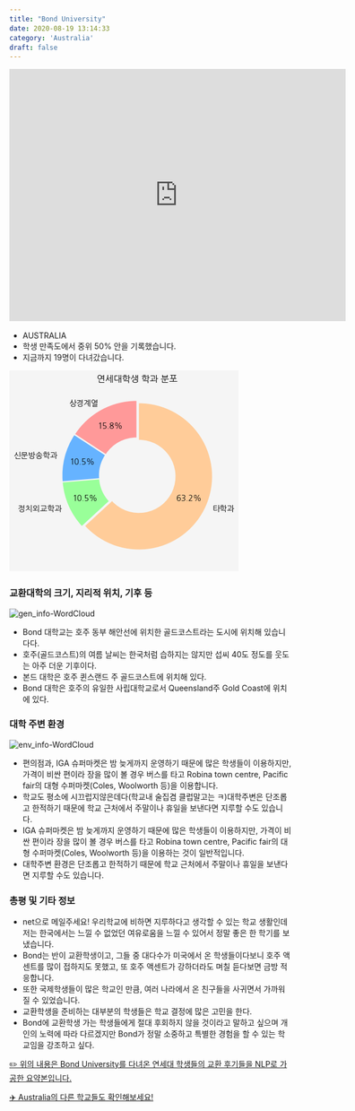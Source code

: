 ```yaml
---
title: "Bond University"
date: 2020-08-19 13:14:33
category: 'Australia'
draft: false
---
```


<iframe
width="600"
height="450"
frameborder="0" style="border:0"
src="https://www.google.com/maps/embed/v1/place?key=AIzaSyC9e1AME-pVmWC4hBpFdu5S4dKzyepa3HQ&q=Bond+University&center=-28.0730934,153.4166377&zoom=14" allowfullscreen>
</iframe>

* AUSTRALIA
* 학생 만족도에서 중위 50% 안을 기록했습니다.
* 지금까지 19명이 다녀갔습니다. 

![department-info](../plots/AU000001.png)
### 교환대학의 크기, 지리적 위치, 기후 등
![gen_info-WordCloud](../univ_wordclouds_okt/gen_info/AU000001_gen_info_okt.png)

* Bond 대학교는 호주 동부 해안선에 위치한 골드코스트라는 도시에 위치해 있습니다다.
* 호주(골드코스트)의 여름 날씨는 한국처럼 습하지는 않지만 섭씨 40도 정도를 웃도는 아주 더운 기후이다.
* 본드 대학은 호주 퀸스랜드 주 골드코스트에 위치해 있다.
* Bond 대학은 호주의 유일한 사립대학교로서 Queensland주 Gold Coast에 위치에 있다.


### 대학 주변 환경

![env_info-WordCloud](../univ_wordclouds_okt/env_info/AU000001_env_info_okt.png)

* 편의점과, IGA 슈퍼마켓은 밤 늦게까지 운영하기 때문에 많은 학생들이 이용하지만, 가격이 비싼 편이라 장을 많이 볼 경우 버스를 타고 Robina town centre, Pacific fair의 대형 수퍼마켓(Coles, Woolworth 등)을 이용합니다.
* 학교도 평소에 시끄럽지않은데다(학교내 술집겸 클럽말고는 ㅋ)대학주변은 단조롭고 한적하기 때문에 학교 근처에서 주말이나 휴일을 보낸다면 지루할 수도 있습니다.
* IGA 슈퍼마켓은 밤 늦게까지 운영하기 때문에 많은 학생들이 이용하지만, 가격이 비싼 편이라 장을 많이 볼 경우 버스를 타고 Robina town centre, Pacific fair의 대형 수퍼마켓(Coles, Woolworth 등)을 이용하는 것이 일반적입니다.
* 대학주변 환경은 단조롭고 한적하기 때문에 학교 근처에서 주말이나 휴일을 보낸다면 지루할 수도 있습니다.


### 총평 및 기타 정보 
* net으로 메일주세요! 우리학교에 비하면 지루하다고 생각할 수 있는 학교 생활인데 저는 한국에서는 느낄 수 없었던 여유로움을 느낄 수 있어서 정말 좋은 한 학기를 보냈습니다.
* Bond는 반이 교환학생이고, 그들 중 대다수가 미국에서 온 학생들이다보니 호주 액센트를 많이 접하지도 못했고, 또 호주 액센트가 강하더라도 며칠 듣다보면 금방 적응합니다.
* 또한 국제학생들이 많은 학교인 만큼, 여러 나라에서 온 친구들을 사귀면서 가까워질 수 있었습니다.
* 교환학생을 준비하는 대부분의 학생들은 학교 결정에 많은 고민을 한다.
* Bond에 교환학생 가는 학생들에게 절대 후회하지 않을 것이라고 말하고 싶으며 개인의 노력에 따라 다르겠지만 Bond가 정말 소중하고 특별한 경험을 할 수 있는 학교임을 강조하고 싶다.


[✏️ 위의 내용은 Bond University를 다녀온 연세대 학생들의 교환 후기들을 NLP로 가공한 요약본입니다.](http://oia.yonsei.ac.kr/partner/expReport.asp?ucode=AU000001&bgbn=A)

[✈️ Australia의 다른 학교들도 확인해보세요!](https://yonsei-exchange.netlify.app/?category=Australia)
